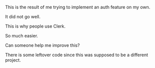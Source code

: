 This is the result of me trying to implement an auth feature on my own.

It did not go well.

This is why people use Clerk.

So much easier.

Can someone help me improve this?

There is some leftover code since this was supposed to be a different project.
